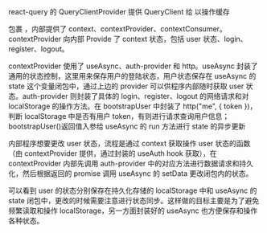 react-query 的 QueryClientProvider 提供 QueryClient 给 <App /> 以操作缓存

<AuthProvider /> 包裹 <App />，内部提供了 context、contextProvider、contextConsumer。contextProvider 向<App />内部 Provide 了 context 状态，包括 user 状态、login、register、logout。

contextProvider 使用了 useAsync、auth-provider 和 http。useAsync 封装了通用的状态控制，这里用来保存用户的登陆状态，用户状态保存在 useAsync 的 state 这个变量闭包中，通过上边的 provider 可以供程序内部随时获取 user 状态。auth-provider 则封装了具体的 login、register、logout 的网络请求和对 localStorage 的操作方法。在 bootstrapUser 中封装了 http("me", { token })，判断 localStorage 中是否有用户 token，有则进行请求查询用户信息；bootstrapUser()返回值入参给 useAsync 的 run 方法进行 state 的异步更新

内部程序想要更改 user 状态，流程是通过 context 获取操作 user 状态的函数（由 contextProvider 提供，通过封装的 useAuth hook 获取），在 contextProvider 内部先调用 auth-provider 中的对应方法进行数据请求和持久化，然后根据返回的 promise 调用 useAsync 的 setData 更改闭包内的状态。

可以看到 user 的状态分别保存在持久化存储的 localStorage 中和 useAsync 的 state 闭包中，更改的时候需要注意进行状态同步。这样做的目标主要是为了避免频繁读取和操作 localStorage，另一方面封装好的 useAsync 也方便保存和操作各种状态。
